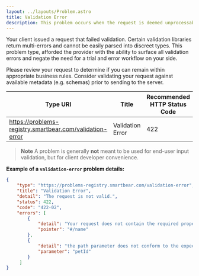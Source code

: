 ```yaml
---
layout: ../layouts/Problem.astro
title: Validation Error
description: This problem occurs when the request is deemed unprocessable. 
---
```


Your client issued a request that failed validation. Certain validation libraries return multi-errors and cannot be easily parsed into discreet types. This problem type, afforded the provider with the ability to surface all validation errors and negate the need for a trial and error workflow on your side. 

Please review your request to determine if you can remain within appropriate business rules. Consider validating your request against available metadata (e.g. schemas) prior to sending to the server.

| Type URI | Title | Recommended HTTP Status Code | Reference |
|----------|-------|------------------------------|-----------|
|https://problems-registry.smartbear.com/validation-error|Validation Error|422||

> **Note** A problem is generally **not** meant to be used for end-user input validation, but for client developer convenience. 

**Example of a `validation-error` problem details:**

```json
{
    "type": "https://problems-registry.smartbear.com/validation-error",
    "title": "Validation Error",
    "detail": "The request is not valid.",
    "status": 422,
    "code": "422-02",
    "errors": [
        {
            "detail": "Your request does not contain the required property {name}",
            "pointer": "#/name"
        },
        {
            "detail": "the path parameter does not conform to the expect format",
            "parameter": "petId"
        }       
     ]
}
```
